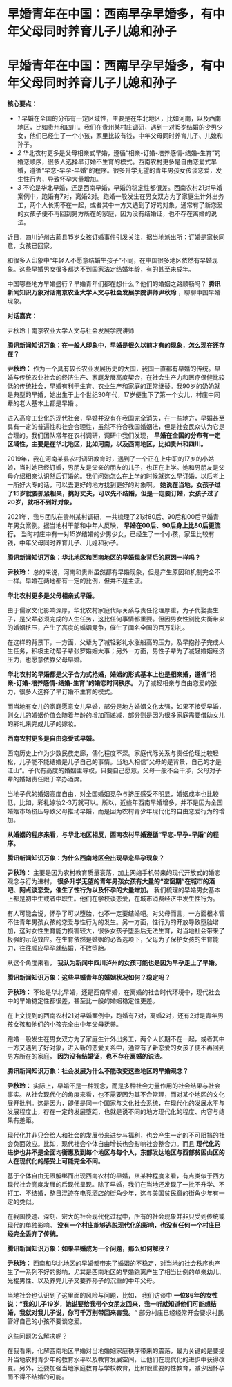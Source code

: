# 早婚青年在中国：西南早孕早婚多，有中年父母同时养育儿子儿媳和孙子

# 早婚青年在中国：西南早孕早婚多，有中年父母同时养育儿子儿媳和孙子

**核心要点：**

  * _1_ 早婚在全国的分布有一定区域性，主要是在华北地区，比如河南，以及西南地区，比如贵州和四川。我们在贵州某村庄调研，遇到一对15岁结婚的少男少女，他们已经生了一个小孩，家里比较有钱，中年父母同时养育儿子、儿媳和孙子。
  * _2_ 华北农村更多是父母相亲式早婚，遵循“相亲-订婚-培养感情-结婚-生育”的婚恋顺序，很多人选择早订婚不生育的模式。西南农村更多是自由恋爱式早婚，遵循“早恋-早孕-早婚”的程序。很多升学无望的青年男孩女孩谈恋爱，发生性行为，导致怀孕大量增加。
  * _3_ 不论是华北早婚，还是西南早婚，早婚的稳定性都很差。西南农村21对早婚案例中，跑婚有7对，离婚2对。跑婚一般发生在男女双方为了家庭生计外出务工，两个人长期不在一起，或者其中一方又遇到了好的对象。通常有了新恋爱的女孩子便不再回到男方所在的家庭，因为没有结婚证，也不存在离婚的说法。

近日，四川泸州古蔺县15岁女孩订婚事件引发关注，据当地派出所：订婚是家长同意，女孩已回家。

和很多人印象中“年轻人不愿意结婚生孩子”不同，在中国很多地区依然有早婚现象。这些早婚男女很多都达不到国家法定结婚年龄，有的甚至未成年。

中国哪些地方早婚盛行？早婚青年们都在想什么？他们的婚姻之路顺畅吗？ **腾讯新闻知识万象对话南京农业大学人文与社会发展学院讲师尹秋玲**
，聊聊中国早婚现象。

**对话嘉宾：**

尹秋玲丨南京农业大学人文与社会发展学院讲师

**腾讯新闻知识万象：在一般人印象中，早婚是很久以前才有的现象，怎么现在还存在？**

**尹秋玲：**
作为一个具有较长农业发展历史的大国，我国一直都有早婚的传统。早婚与传统农业社会的经济生产、家庭发展高度契合，在社会生产力和医疗保健比较低的传统社会，早婚有利于生育、农业生产和家庭的正常继替。我90岁的奶奶就是典型的早婚，她出生于上个世纪30年代，17岁便生下了第一个女儿，村庄中同辈的老人基本上都是早婚
。

进入高度工业化的现代社会，早婚并没有在我国完全消失，在一些地方，早婚甚至具有一定的普遍性和社会合理性，虽然不符合我国婚姻法，但是社会民众认为它是合理的。我们团队常年在农村调研，调研中我们发现，
**早婚在全国的分布有一定区域性，主要是在华北地区，比如河南，以及西南地区，比如贵州和四川。**

2019年，我在河南某县农村调研教育时，遇到了一个正在上中职的17岁的小姑娘，当时她已经订婚，男朋友是父亲的朋友的儿子，也正在上学。她和男朋友是父母介绍相亲认识然后订婚的。我们问她怎么在上学的时候就这么早订婚，以后考上一所好大专的话，可以去更好的地方找到更好的对象啊。
**她说在当地，女孩子过了15岁就要抓紧相亲，挑好丈夫，可以先不结婚，但是一定要订婚，女孩子过了20岁，就相不到好对象。**

2021年，我与团队在贵州某村调研，一共梳理了21对80后、90后和00后早婚青年男女案例。据当地村干部和中年人反映，
**早婚在00后、90后身上比80后更流行。** 当时村庄中有一对15岁结婚的少男少女，已经生了一个小孩，家里比较有钱，中年父母同时养育儿子、儿媳和孙子。

**腾讯新闻知识万象：华北地区和西南地区的早婚现象背后的原因一样吗？**

**尹秋玲：** 总的来说，河南和贵州虽然都有早婚现象，但是产生原因和机制完全不一样。早婚在两地都有一定的比例，但并不是主流。

**华北农村更多是父母相亲式早婚。**

由于儒家文化影响深厚，华北农村家庭代际关系与责任伦理厚重，为子代娶妻生子，是父辈必须完成的人生任务，这比任何事情都重要。但因男女性别比失衡带来的婚姻挤压，产生了高度的婚姻竞争，催生了闻名全国的百万彩礼。

在这样的背景下，一方面，父辈为了减轻彩礼水涨船高的压力，及早抱孙子完成人生任务，积极主动帮子辈张罗婚姻大事；另外一方面，男性子辈为了减轻婚姻经济压力，也愿意依靠父母早婚。

**华北农村的早婚都是父子合力式抢婚，婚姻的形式基本上也是相亲婚，遵循“相亲-订婚-培养感情-结婚-生育”的婚恋时间秩序。**
为了减轻相亲与自由恋爱的张力，很多人选择了早订婚不生育的模式。

而当地有女儿的家庭愿意女儿早婚，部分是地方婚姻文化太强，如果不接受早婚，则女儿的婚姻价值会随着年龄的增加而递减，部分则是因为很多家庭需要借助女儿的彩礼来完成儿子的嫁妆。

**西南农村更多是自由恋爱式早婚。**

西南历史上作为少数民族走廊，儒化程度不深。家庭代际关系与责任伦理比较轻松，儿子能不能结婚是儿子自己的事情。当地人相信”父母的是背景，自己的才是江山“。子代有高度的婚姻主导权，只要自己愿意，父母一般不会干涉，父母对子辈的婚姻责任限于举办酒席。

当地子代的婚姻高度自由，对全国婚姻竞争与挤压感受不明显，婚姻成本也比较低，比如，彩礼嫁妆2-3万就可以。所以，近些年西南早婚增多，并不是因为全国婚姻市场挤压导致父母推动早婚，而是因为农村青少年现代化的自由恋爱行为的增加。

**从婚姻的程序来看，与华北地区相反，西南农村早婚遵循“早恋-早孕-早婚”的程序。**

**腾讯新闻知识万象：为什么西南地区会出现早恋早孕现象？**

**尹秋玲：** 主要是因为农村教育质量衰落，加上网络手机带来的现代开放式的婚恋观念与行为进村，
**很多升学无望的青年男孩女孩有大量的“空窗期”在城市的酒吧、网点谈恋爱，催生了性行为以及怀孕的大量增加。**
我们梳理的早婚男女基本上都是初中生或者中职生。他们在学校谈恋爱，在城市消费经济中发生性行为。

有人可能会说，怀孕了可以堕胎，也不一定要结婚吧。对父母而言，一方面根本管不住青年男孩女孩的恋爱与性行为的发生。另一方面，性行为的开放导致堕胎增加，这对女性生育能力损害较大，很多女孩子堕胎后无法生育，对当地社会带来了极强的示范效应。在生育依然是婚姻的必备选项下，父母为了保护女孩的生育能力，往往顺应早孕就结婚，不敢堕胎。

从这个角度来看， **我认为新闻中四川泸州的女孩可能也是因为早孕走上了早婚。**

**腾讯新闻知识万象：这些早婚青年的婚姻状况如何？稳定吗？**

**尹秋玲：** 不论是华北早婚，还是西南早婚，在离婚的社会时代环境中，现代社会中的早婚稳定性都很差，甚至比一般的婚姻稳定性更差。

在上文提到的西南农村21对早婚案例中，跑婚有7对，离婚2对，还有2对是青年男孩女孩和他们的小孩完全由中年父母抚养。

跑婚一般发生在男女双方为了家庭生计外出务工，两个人长期不在一起，或者其中一方又遇到了好对象，进入新的恋爱关系中，通常有了新恋爱的女孩子便不再回到男方所在的家庭，
**因为没有结婚证，也不存在离婚的说法。**

**腾讯新闻知识万象：社会发展为什么不能改变这些地区的早婚观念？**

**尹秋玲：**
实际上，早婚不是一种观念，而是多种社会力量作用的社会结果与社会事实。从社会现代化的角度来看，也不需要因为其不合常理，而对某个地区的文化展开批判。这是因为，即便是同一个国家与文化社会系统，在现代化的发展水平与发展程度上，存在一定的发展堕距，也就是说不同的地方现代化的程度、内容与结果有差距。

现代化并非只会给人和社会的发展带来进步与福利，也会产生一定的不可阻挡的社会负面效应。比如，现代社会个体自由增长也会影响社会整合力。而且
**现代化的进步也并不是全面均衡惠及到每个地区与每个人，东部发达地区与西部贫困山区的人在现代化的感受上可能完全不同。**

基于个体自由无限解绑而出现西南农村的早婚，从某种程度来看，有点类似于西方现代社会高度发展的后现代呈现。除了早婚，我们在当地还发现了一批不升学、不打工、不结婚，整日混迹在电竞酒店的街角少年，这与美国贫民窟的街角少年有一定的类似。

在我国快速、深刻、宏大的社会现代化过程中，所有的社会现象并非只受到传统或现代的单独影响。
**没有一个村庄能够逃脱现代化的影响，也没有任何一个村庄已经完全丢弃了传统。**

**腾讯新闻知识万象：如果早婚成为一个问题，那么如何解决？**

**尹秋玲：**
西南和华北地区的早婚都带来了婚姻的不稳定，对当地的社会秩序也产生了一系列不好的影响，尤其是西南地区的早婚跑离产生了相当比例的单亲幼儿、光棍男性、以及养完儿子又要养孙子的沉重的中年父母。

当地社会也认识到了这里面的风险与问题，比如， 我们访谈中
**一位86年的女性说：“我的儿子19岁，她说要给我带个女朋友回来，我一听就知道他们可能想结婚，我就对我儿子说，你可千万别带回来害我。“**
部分村庄已经经常开会要求村民管好自己的小孩不要谈恋爱。

这些问题怎么解决呢？

在我看来，化解西南地区早婚对当地婚姻家庭秩序带来的震荡，最为关键的是要提升当地农村青少年的教育水平以及教育发展空间，让他们在现代化的进步中获得改变。另外，还要加强当地家庭教育与学校教育，比如很重要的性教育，减少因怀孕而不得不结婚的可能。

